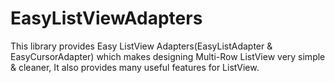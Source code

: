 EasyListViewAdapters
====================

This library provides Easy ListView Adapters(EasyListAdapter &amp; EasyCursorAdapter) which makes designing Multi-Row ListView very simple &amp; cleaner, It also provides many useful features for ListView.
